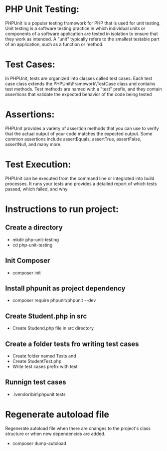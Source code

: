 # PHP Unit Testing:
PHPUnit is a popular testing framework for PHP that is used for unit testing. Unit testing is a software testing practice in which individual units or components of a software application are tested in isolation to ensure that they work as intended. A "unit" typically refers to the smallest testable part of an application, such as a function or method.

# Test Cases: 
In PHPUnit, tests are organized into classes called test cases. Each test case class extends the PHPUnit\Framework\TestCase class and contains test methods. Test methods are named with a "test" prefix, and they contain assertions that validate the expected behavior of the code being tested

# Assertions: 
PHPUnit provides a variety of assertion methods that you can use to verify that the actual output of your code matches the expected output. Some common assertions include assertEquals, assertTrue, assertFalse, assertNull, and many more.


# Test Execution: 
PHPUnit can be executed from the command line or integrated into build processes. It runs your tests and provides a detailed report of which tests passed, which failed, and why.



# Instructions to run project:

## Create a directory
- mkdir php-unit-testing
- cd php-unit-testing

## Init Composer
 - composer init

## Install phpunit as project dependency
 - composer require phpunit/phpunit --dev

## Create Student.php in src
- Create Studend.php file in src directory

## Create a folder tests fro writing test cases
- Create folder named Tests and 
- Create StudentTest.php
- Write test cases prefix with test

## Runnign test cases
- .\vendor\bin\phpunit tests 

# Regenerate autoload file 
Regenerate autoload file when there are changes to the project's class structure or when new dependencies are added. 
- composer dump-autoload
